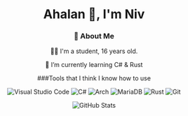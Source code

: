 <div align="center">
<h1>Ahalan 👋, I'm Niv</h1>
  
### 💫 About Me

🧑‍🎓 I'm a student, 16 years old.

🌱 I’m currently learning C# & Rust

###Tools that I think I know how to use 

![Visual Studio Code](https://img.shields.io/badge/Visual%20Studio%20Code-0078d7.svg?style=for-the-badge&logo=visual-studio-code&logoColor=white)
![C#](https://img.shields.io/badge/c%23-%23239120.svg?style=for-the-badge&logo=csharp&logoColor=white)
![Arch](https://img.shields.io/badge/Arch%20Linux-1793D1?logo=arch-linux&logoColor=fff&style=for-the-badge) 
![MariaDB](https://img.shields.io/badge/MariaDB-003545?style=for-the-badge&logo=mariadb&logoColor=white)
![Rust](https://img.shields.io/badge/rust-%23000000.svg?style=for-the-badge&logo=rust&logoColor=white)
![Git](https://img.shields.io/badge/git-%23F05033.svg?style=for-the-badge&logo=git&logoColor=white)

![GitHub Stats](https://github-readme-stats.vercel.app/api?username=NivGon&show_icons=true&theme=catppuccin_mocha)



